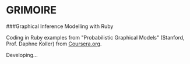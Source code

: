 GRIMOIRE
====

###Graphical Inference Modelling with Ruby

Coding in Ruby examples from "Probabilistic Graphical Models" (Stanford, Prof. Daphne Koller) from [Coursera.org](https://www.coursera.org/course/pgm).

Developing...